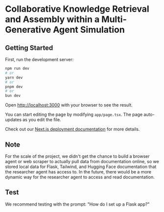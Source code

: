 # Collaborative Knowledge Retrieval and Assembly within a Multi-Generative Agent Simulation

## Getting Started

First, run the development server:

```bash
npm run dev
# or
yarn dev
# or
pnpm dev
# or
bun dev
```

Open [http://localhost:3000](http://localhost:3000) with your browser to see the result.

You can start editing the page by modifying `app/page.tsx`. The page auto-updates as you edit the file.

Check out our [Next.js deployment documentation](https://nextjs.org/docs/app/building-your-application/deploying) for more details.

## Note
For the scale of the project, we didn't get the chance to build a browser agent or web scraper to actually pull data from documentation online, so we stored local data for Flask, Tailwind, and Hugging Face documentation that the researcher agent has access to. In the future, there would be a more dynamic way for the researcher agent to access and read documentation.

## Test
We recommend testing with the prompt: "How do I set up a Flask app?"
